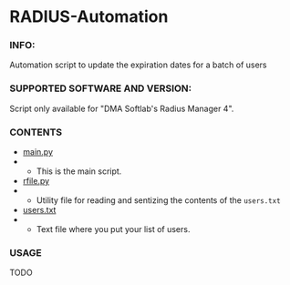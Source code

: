# RADIUS-Automation
### INFO: 
Automation script to update the expiration dates for a batch of users
### SUPPORTED SOFTWARE AND VERSION:
Script only available for "DMA Softlab's Radius Manager 4".

### CONTENTS
- [main.py](main.py)
- - This is the main script.
- [rfile.py](rfile.py)
- - Utility file for reading and sentizing the contents of the `users.txt`
- [users.txt](users.txt)
- - Text file where you put your list of users.

### USAGE
TODO

